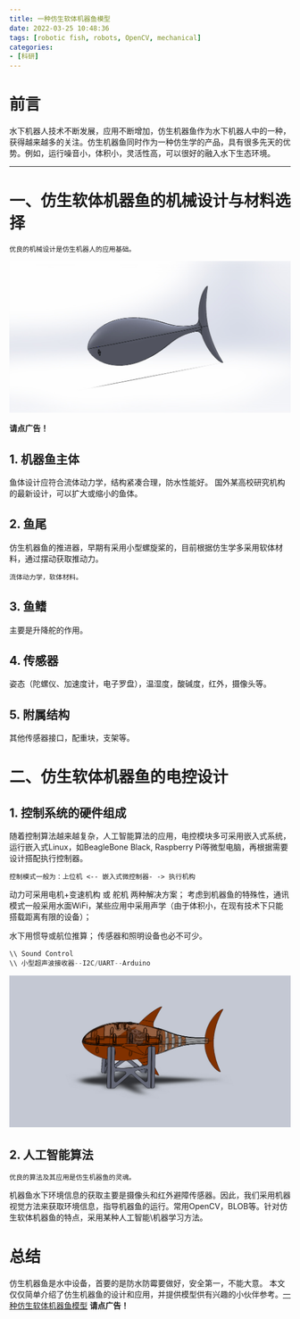 ```yaml
---
title: 一种仿生软体机器鱼模型
date: 2022-03-25 10:48:36
tags: [robotic fish, robots, OpenCV, mechanical]
categories:
- [科研]
---
```


# 前言

水下机器人技术不断发展，应用不断增加，仿生机器鱼作为水下机器人中的一种，获得越来越多的关注。仿生机器鱼同时作为一种仿生学的产品，具有很多先天的优势。例如，运行噪音小，体积小，灵活性高，可以很好的融入水下生态环境。

---


# 一、仿生软体机器鱼的机械设计与材料选择
`优良的机械设计是仿生机器人的应用基础。`


![在这里插入图片描述](/images/shape_ref.JPG)

**请点广告！**

<!-- more -->

## 1. 机器鱼主体
鱼体设计应符合流体动力学，结构紧凑合理，防水性能好。
国外某高校研究机构的最新设计，可以扩大或缩小的鱼体。

## 2. 鱼尾
仿生机器鱼的推进器，早期有采用小型螺旋桨的，目前根据仿生学多采用软体材料，通过摆动获取推动力。

`流体动力学，软体材料。`

## 3. 鱼鳍
主要是升降舵的作用。

## 4. 传感器
姿态（陀螺仪、加速度计，电子罗盘），温湿度，酸碱度，红外，摄像头等。

## 5. 附属结构
其他传感器接口，配重块，支架等。

# 二、仿生软体机器鱼的电控设计
## 1. 控制系统的硬件组成
随着控制算法越来越复杂，人工智能算法的应用，电控模块多可采用嵌入式系统，运行嵌入式Linux，如BeagleBone Black, Raspberry Pi等微型电脑，再根据需要设计搭配执行控制器。

`控制模式一般为：上位机 <-- 嵌入式微控制器- -> 执行机构 `

动力可采用电机+变速机构 或 舵机 两种解决方案；
考虑到机器鱼的特殊性，通讯模式一般采用水面WiFi，某些应用中采用声学（由于体积小，在现有技术下只能搭载距离有限的设备）；

水下用惯导或航位推算；
传感器和照明设备也必不可少。

```c
\\ Sound Control
\\ 小型超声波接收器--I2C/UART--Arduino
```

![在这里插入图片描述](/images/assembly.JPG)

## 2. 人工智能算法
`优良的算法及其应用是仿生机器鱼的灵魂。` 

机器鱼水下环境信息的获取主要是摄像头和红外避障传感器。因此，我们采用机器视觉方法来获取环境信息，指导机器鱼的运行。常用OpenCV，BLOB等。针对仿生软体机器鱼的特点，采用某种人工智能\机器学习方法。


# 总结
仿生机器鱼是水中设备，首要的是防水防霉要做好，安全第一，不能大意。
本文仅仅简单介绍了仿生机器鱼的设计和应用，并提供模型供有兴趣的小伙伴参考。[一种仿生软体机器鱼模型](https://download.csdn.net/download/ayawaya/85034809) **请点广告！**